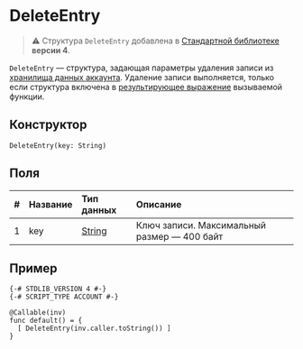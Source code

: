 # DeleteEntry

> :warning: Структура `DeleteEntry` добавлена в [Стандартной библиотеке](/ru/ride/script/standard-library) **версии 4**.

`DeleteEntry` — cтруктура, задающая параметры удаления записи из [хранилища данных аккаунта](/ru/blockchain/account/account-data-storage). Удаление записи выполняется, только если структура включена в [результирующее выражение](/ru/ride/functions/callable-function#резуnьтат-выпоnнения-2) вызываемой функции.

## Конструктор

`DeleteEntry(key: String)`

## Поля

|   #   | Название | Тип данных | Описание |
| :--- | :--- | :--- | :--- |
| 1 | key | [String](/ru/ride/data-types/string) | Ключ записи.  Максимальный размер — 400 байт |

## Пример

```ride
{-# STDLIB_VERSION 4 #-}
{-# SCRIPT_TYPE ACCOUNT #-}
    
@Callable(inv)
func default() = {
  [ DeleteEntry(inv.caller.toString()) ]
}
```
